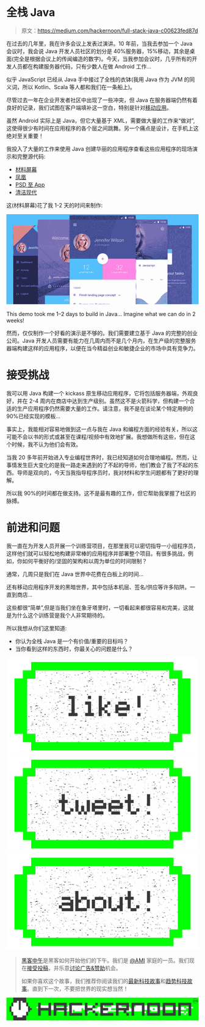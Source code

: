 # 全栈 Java

> 原文：<https://medium.com/hackernoon/full-stack-java-c00623fed87d>

在过去的几年里，我在许多会议上发表过演讲。10 年前，当我去参加一个 Java 会议时，我会说 Java 开发人员社区的划分是 40%服务器，15%移动，其余是桌面(完全是根据会议上的传闻编造的数字)。今天，当我参加会议时，几乎所有的开发人员都在构建服务器代码，只有少数人在做 Android 工作…

似乎 JavaScript 已经从 Java 手中接过了全栈的衣钵(我用 Java 作为 JVM 的同义词，所以 Kotlin、Scala 等人都和我们在一条船上)。

尽管过去一年在企业开发者社区中出现了一些冲突，但 Java 在服务器端仍然有着良好的记录，我们试图在客户端填补这一空白，特别是针对[移动应用](https://www.codenameone.com/)。

虽然 Android 实际上是 Java，但它大量基于 XML，需要做大量的工作来“做对”,这使得很少有时间在应用程序的各个层之间跳舞。另一个痛点是设计，在手机上这绝对至关重要！

我投入了大量的工作来使用 Java 创建华丽的应用程序查看这些应用程序的现场演示和完整源代码:

*   [材料屏幕](https://www.codenameone.com/blog/template-mobile-material-screens-ui-kit.html)
*   [凤凰](https://www.codenameone.com/blog/template-phoenix-ui.html)
*   [PSD 至 App](https://www.codenameone.com/blog/psd-to-app-revisited.html)
*   [清洁现代](http://www.codenameone.com/blog/template-clean-modern-ui-kit.html)

这(材料屏幕)花了我 1-2 天的时间来制作:

![](img/8adc4b4cb5be2f9f9659ffd69e048ca3.png)

This demo took me 1–2 days to build in Java… Imagine what we can do in 2 weeks!

然而，仅仅制作一个好看的演示是不够的。我们需要建立基于 Java 的完整的创业公司。Java 开发人员需要有能力在几周内而不是几个月内，在生产级的完整服务器端构建这样的应用程序，以便在当今精益创业和敏捷企业的市场中具有竞争力。

# 接受挑战

我可以用 Java 构建一个 kickass 原生移动应用程序，它将包括服务器端，外观良好，并在 2-4 周内在商店中达到生产级别。虽然这不是火箭科学，但构建一个合适的生产应用程序仍然需要大量的工作。请注意，我不是在谈论某个特定用例的 90%已经实现的模板…

事实上，我能相对容易地做到这一点与我在 Java 和编程方面的经验有关，所以这可能不会以书的形式或甚至在课程/视频中有效地扩展。我想做所有这些，但在这个时候，我不认为他们会有效。

当我 20 多年前开始进入专业编程世界时，我已经知道如何合理地编程。然而，让事情发生巨大变化的是我一路走来遇到的了不起的导师，他们教会了我了不起的东西。导师是双向的，今天当我指导程序员时，我对材料和学生问题都有了更好的理解。

所以我 90%的时间都在做支持。这不是最有趣的工作，但它帮助我掌握了社区的脉搏。

# 前进和问题

我一直在为开发人员开展一个训练营项目，在那里我可以密切指导一小组程序员，这样他们就可以轻松地构建非常棒的应用程序并部署整个项目。有很多挑战，例如，你如何平衡好的/坚固的架构和以周为单位的时间限制？

通常，几周只是我们在 Java 世界中花费在白板上的时间…

还有移动应用程序开发的黑暗世界，其中包括本机层、签名/供应等许多陷阱。一直到商店…

这些都很“简单”,但是当我们坐在象牙塔里时，一切看起来都很容易和完美，这就是为什么这个训练营是我个人非常期待的。

所以我想从你们这里知道:

*   你认为全栈 Java 是一个有价值/重要的目标吗？
*   当你看到这样的东西时，你最关心的问题是什么？

[![](img/50ef4044ecd4e250b5d50f368b775d38.png)](http://bit.ly/HackernoonFB)[![](img/979d9a46439d5aebbdcdca574e21dc81.png)](https://goo.gl/k7XYbx)[![](img/2930ba6bd2c12218fdbbf7e02c8746ff.png)](https://goo.gl/4ofytp)

> [黑客中午](http://bit.ly/Hackernoon)是黑客如何开始他们的下午。我们是 [@AMI](http://bit.ly/atAMIatAMI) 家庭的一员。我们现在[接受投稿](http://bit.ly/hackernoonsubmission)，并乐意[讨论广告&赞助](mailto:partners@amipublications.com)机会。
> 
> 如果你喜欢这个故事，我们推荐你阅读我们的[最新科技故事](http://bit.ly/hackernoonlatestt)和[趋势科技故事](https://hackernoon.com/trending)。直到下一次，不要把世界的现实想当然！

![](img/be0ca55ba73a573dce11effb2ee80d56.png)